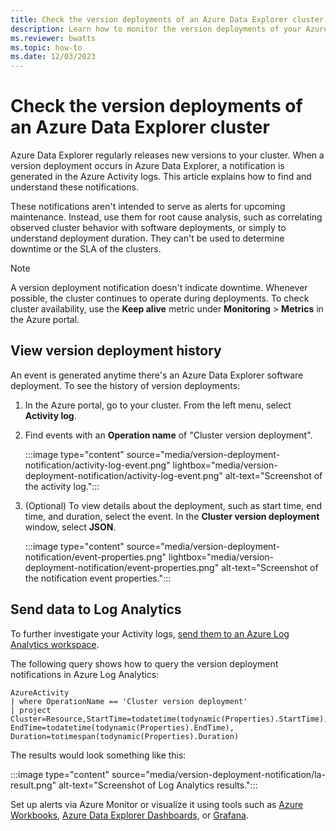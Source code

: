 ```yaml
---
title: Check the version deployments of an Azure Data Explorer cluster
description: Learn how to monitor the version deployments of your Azure Data Explorer cluster.
ms.reviewer: bwatts
ms.topic: how-to
ms.date: 12/03/2023
---
```


# Check the version deployments of an Azure Data Explorer cluster

Azure Data Explorer regularly releases new versions to your cluster. When a version deployment occurs in Azure Data Explorer, a notification is generated in the Azure Activity logs. This article explains how to find and understand these notifications.

These notifications aren't intended to serve as alerts for upcoming maintenance. Instead, use them for root cause analysis, such as correlating observed cluster behavior with software deployments, or simply to understand deployment duration. They can't be used to determine downtime or the SLA of the clusters.

> [!NOTE]
> A version deployment notification doesn't indicate downtime. Whenever possible, the cluster continues to operate during deployments. To check cluster availability, use the **Keep alive** metric under **Monitoring** > **Metrics** in the Azure portal.

## View version deployment history

An event is generated anytime there's an Azure Data Explorer software deployment. To see the history of version deployments:

1. In the Azure portal, go to your cluster. From the left menu, select **Activity log**.
1. Find events with an **Operation name** of "Cluster version deployment".

    :::image type="content" source="media/version-deployment-notification/activity-log-event.png" lightbox="media/version-deployment-notification/activity-log-event.png" alt-text="Screenshot of the activity log.":::

1. (Optional) To view details about the deployment, such as start time, end time, and duration, select the event. In the **Cluster version deployment** window, select **JSON**.

    :::image type="content" source="media/version-deployment-notification/event-properties.png" lightbox="media/version-deployment-notification/event-properties.png" alt-text="Screenshot of the notification event properties.":::

## Send data to Log Analytics

To further investigate your Activity logs, [send them to an Azure Log Analytics workspace](/azure/azure-monitor/essentials/activity-log?tabs=powershell#send-to-log-analytics-workspace).

The following query shows how to query the version deployment notifications in Azure Log Analytics: 

```
AzureActivity
| where OperationName == 'Cluster version deployment'
| project Cluster=Resource,StartTime=todatetime(todynamic(Properties).StartTime), EndTime=todatetime(todynamic(Properties).EndTime), Duration=totimespan(todynamic(Properties).Duration)
```

The results would look something like this:

:::image type="content" source="media/version-deployment-notification/la-result.png" alt-text="Screenshot of Log Analytics results.":::

Set up alerts via Azure Monitor or visualize it using tools such as [Azure Workbooks](https://learn.microsoft.com/azure/azure-monitor/visualize/workbooks-overview), [Azure Data Explorer Dashboards](https://learn.microsoft.com/azure/data-explorer/azure-data-explorer-dashboards), or [Grafana](https://learn.microsoft.com/azure/azure-monitor/visualize/grafana-plugin).
